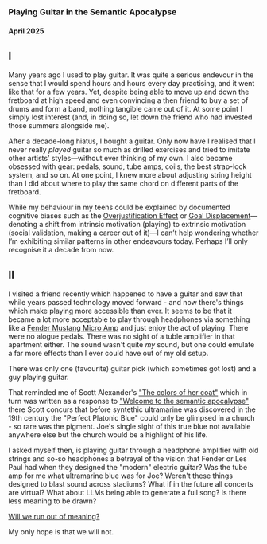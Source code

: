 ### Playing Guitar in the Semantic Apocalypse
#### April 2025

**I**
---
Many years ago I used to play guitar. It was quite a serious endevour in the sense that I would spend hours and hours every day practising, and it went like that for a few years. Yet, despite being able to move up and down the fretboard at high speed and even convincing a then friend to buy a set of drums and form a band, nothing tangible came out of it. At some point I simply lost interest (and, in doing so, let down the friend who had invested those summers alongside me).

After a decade-long hiatus, I bought a guitar. Only now have I realised that I never really *played* guitar so much as drilled exercises and tried to imitate other artists’ styles—without ever thinking of my own. I also became obsessed with gear: pedals, sound, tube amps, coils, the best strap-lock system, and so on. At one point, I knew more about adjusting string height than I did about where to play the same chord on different parts of the fretboard.

While my behaviour in my teens could be explained by documented cognitive biases such as the [Overjustification Effect](https://en.wikipedia.org/wiki/Overjustification_effect) or [Goal Displacement](https://en.wikipedia.org/wiki/Goal#Goal_displacement)—denoting a shift from intrinsic motivation (playing) to extrinsic motivation (social validation, making a career out of it)—I can’t help wondering whether I’m exhibiting similar patterns in other endeavours today. Perhaps I’ll only recognise it a decade from now.

**II**
---
I visited a friend recently which happened to have a guitar and saw that while years passed technology moved forward - and now there's things which make playing more accessible than ever. It seems to be that it became a lot more acceptable to play through headphones via something like a [Fender Mustang Micro Amp](https://eu.fender.com/products/mustang-micro) and just enjoy the act of playing. There were no alogue pedals. There was no sight of a tuble amplifier in that apartment either. The sound wasn't quite *my* sound, but one could emulate a far more effects than I ever could have out of my old setup.

There was only one (favourite) guitar pick (which sometimes got lost) and a guy playing guitar.

That reminded me of Scott Alexander's ["The colors of her coat"](https://www.astralcodexten.com/p/the-colors-of-her-coat) which in turn was written as a response to ["Welcome to the semantic apocalypse"](https://www.theintrinsicperspective.com/p/welcome-to-the-semantic-apocalypse)
there Scott concurs that before syntethic ultramarine was discovered in the 19th century the "Perfect Platonic Blue" could only be glimpsed in a church - so rare was the pigment. Joe's single sight of this true blue not available anywhere else but the church would be a highlight of his life. 

I asked myself then, is playing guitar through a headphone amplifier with old strings and so-so headphones a betrayal of the vision that Fender or Les Paul had when they designed the "modern" electric guitar? Was the tube amp for me what ultramarine blue was for Joe?
Weren't these things designed to blast sound across stadiums? What if in the future all concerts are virtual?
What about LLMs being able to generate a full song? 
Is there less meaning to be drawn? 

[Will we run out of meaning?](https://www.lesswrong.com/posts/aEdqh3KPerBNYvoWe/complex-novelty) 

My only hope is that we will not.

